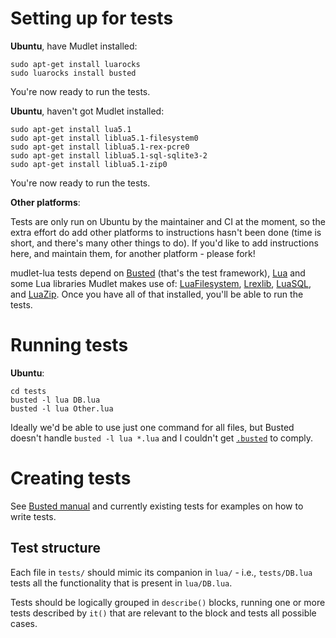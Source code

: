 # Setting up for tests

**Ubuntu**, have Mudlet installed:

	sudo apt-get install luarocks
	sudo luarocks install busted

You're now ready to run the tests.

**Ubuntu**, haven't got Mudlet installed:

	sudo apt-get install lua5.1
	sudo apt-get install liblua5.1-filesystem0
	sudo apt-get install liblua5.1-rex-pcre0
	sudo apt-get install liblua5.1-sql-sqlite3-2
	sudo apt-get install liblua5.1-zip0

You're now ready to run the tests.

**Other platforms**:

Tests are only run on Ubuntu by the maintainer and CI at the moment, so the extra effort do add other platforms to instructions hasn't been done (time is short, and there's many other things to do). If you'd like to add instructions here, and maintain them, for another platform - please fork!

mudlet-lua tests depend on [Busted](http://olivinelabs.com/busted) (that's the test framework), [Lua](http://www.lua.org/) and some Lua libraries Mudlet makes use of: [LuaFilesystem](http://keplerproject.github.io/luafilesystem), [Lrexlib](http://rrthomas.github.io/lrexlib/), [LuaSQL](http://www.keplerproject.org/luasql/), and [LuaZip](http://www.keplerproject.org/luazip/). Once you have all of that installed, you'll be able to run the tests.

# Running tests

**Ubuntu**:

	cd tests
	busted -l lua DB.lua
	busted -l lua Other.lua

Ideally we'd be able to use just one command for all files, but Busted doesn't handle `busted -l lua *.lua` and I couldn't get [`.busted`](http://olivinelabs.com/busted/#usage) to comply.

# Creating tests

See [Busted manual](http://olivinelabs.com/busted/) and currently existing tests for examples on how to write tests.

## Test structure

Each file in `tests/` should mimic its companion in `lua/` - i.e., ``tests/DB.lua`` tests all the functionality that is present in ``lua/DB.lua``.

Tests should be logically grouped in `describe()` blocks, running one or more tests described by `it()` that are relevant to the block and tests all possible cases.